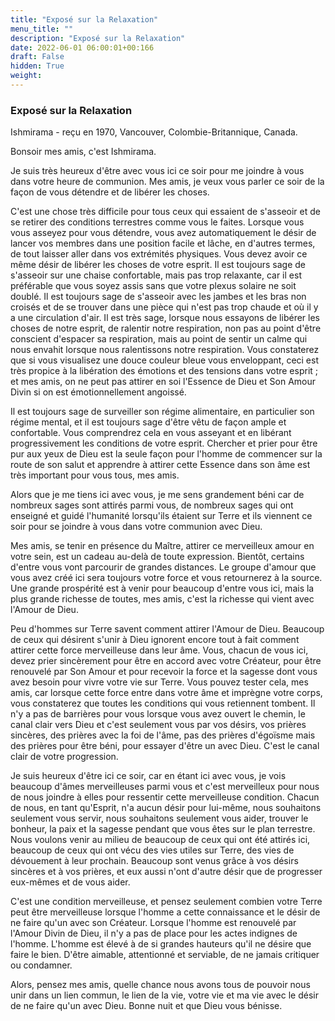 ```yaml
---
title: "Exposé sur la Relaxation"
menu_title: ""
description: "Exposé sur la Relaxation"
date: 2022-06-01 06:00:01+00:166
draft: False
hidden: True
weight:
---
```

### Exposé sur la Relaxation

Ishmirama - reçu en 1970, Vancouver, Colombie-Britannique, Canada.

Bonsoir mes amis, c'est Ishmirama.

Je suis très heureux d'être avec vous ici ce soir pour me joindre à vous dans votre heure de communion. Mes amis, je veux vous parler ce soir de la façon de vous détendre et de libérer les choses.

C'est une chose très difficile pour tous ceux qui essaient de s'asseoir et de se retirer des conditions terrestres comme vous le faites. Lorsque vous vous asseyez pour vous détendre, vous avez automatiquement le désir de lancer vos membres dans une position facile et lâche, en d'autres termes, de tout laisser aller dans vos extrémités physiques. Vous devez avoir ce même désir de libérer les choses de votre esprit. Il est toujours sage de s'asseoir sur une chaise confortable, mais pas trop relaxante, car il est préférable que vous soyez assis sans que votre plexus solaire ne soit doublé. Il est toujours sage de s'asseoir avec les jambes et les bras non croisés et de se trouver dans une pièce qui n'est pas trop chaude et où il y a une circulation d'air. Il est très sage, lorsque nous essayons de libérer les choses de notre esprit, de ralentir notre respiration, non pas au point d'être conscient d'espacer sa respiration, mais au point de sentir un calme qui nous envahit lorsque nous ralentissons notre respiration. Vous constaterez que si vous visualisez une douce couleur bleue vous enveloppant, ceci est très propice à la libération des émotions et des tensions dans votre esprit ; et mes amis, on ne peut pas attirer en soi l'Essence de Dieu et Son Amour Divin si on est émotionnellement angoissé.

Il est toujours sage de surveiller son régime alimentaire, en particulier son régime mental, et il est toujours sage d'être vêtu de façon ample et confortable. Vous comprendrez cela en vous asseyant et en libérant progressivement les conditions de votre esprit. Chercher et prier pour être pur aux yeux de Dieu est la seule façon pour l'homme de commencer sur la route de son salut et apprendre à attirer cette Essence dans son âme est très important pour vous tous, mes amis.

Alors que je me tiens ici avec vous, je me sens grandement béni car de nombreux sages sont attirés parmi vous, de nombreux sages qui ont enseigné et guidé l'humanité lorsqu'ils étaient sur Terre et ils viennent ce soir pour se joindre à vous dans votre communion avec Dieu.

Mes amis, se tenir en présence du Maître, attirer ce merveilleux amour en votre sein, est un cadeau au-delà de toute expression. Bientôt, certains d'entre vous vont parcourir de grandes distances. Le groupe d'amour que vous avez créé ici sera toujours votre force et vous retournerez à la source. Une grande prospérité est à venir pour beaucoup d'entre vous ici, mais la plus grande richesse de toutes, mes amis, c'est la richesse qui vient avec l'Amour de Dieu.

Peu d'hommes sur Terre savent comment attirer l'Amour de Dieu. Beaucoup de ceux qui désirent s'unir à Dieu ignorent encore tout à fait comment attirer cette force merveilleuse dans leur âme. Vous, chacun de vous ici, devez prier sincèrement pour être en accord avec votre Créateur, pour être renouvelé par Son Amour et pour recevoir la force et la sagesse dont vous avez besoin pour vivre votre vie sur Terre. Vous pouvez tester cela, mes amis, car lorsque cette force entre dans votre âme et imprègne votre corps, vous constaterez que toutes les conditions qui vous retiennent tombent. Il n'y a pas de barrières pour vous lorsque vous avez ouvert le chemin, le canal clair vers Dieu et c'est seulement vous par vos désirs, vos prières sincères, des prières avec la foi de l'âme, pas des prières d'égoïsme mais des prières pour être béni, pour essayer d'être un avec Dieu. C'est le canal clair de votre progression.

Je suis heureux d'être ici ce soir, car en étant ici avec vous, je vois beaucoup d'âmes merveilleuses parmi vous et c'est merveilleux pour nous de nous joindre à elles pour ressentir cette merveilleuse condition. Chacun de nous, en tant qu'Esprit, n'a aucun désir pour lui-même, nous souhaitons seulement vous servir, nous souhaitons seulement vous aider, trouver le bonheur, la paix et la sagesse pendant que vous êtes sur le plan terrestre. Nous voulons venir au milieu de beaucoup de ceux qui ont été attirés ici, beaucoup de ceux qui ont vécu des vies utiles sur Terre, des vies de dévouement à leur prochain. Beaucoup sont venus grâce à vos désirs sincères et à vos prières, et eux aussi n'ont d'autre désir que de progresser eux-mêmes et de vous aider.

C'est une condition merveilleuse, et pensez seulement combien votre Terre peut être merveilleuse lorsque l'homme a cette connaissance et le désir de ne faire qu'un avec son Créateur. Lorsque l'homme est renouvelé par l'Amour Divin de Dieu, il n'y a pas de place pour les actes indignes de l'homme. L'homme est élevé à de si grandes hauteurs qu'il ne désire que faire le bien. D'être aimable, attentionné et serviable, de ne jamais critiquer ou condamner.

Alors, pensez mes amis, quelle chance nous avons tous de pouvoir nous unir dans un lien commun, le lien de la vie, votre vie et ma vie avec le désir de ne faire qu'un avec Dieu. Bonne nuit et que Dieu vous bénisse.

